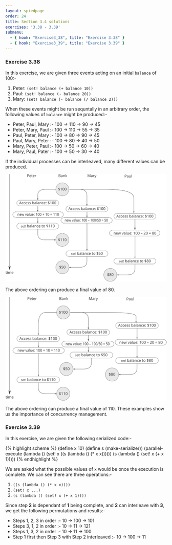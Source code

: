 ```yaml
---
layout: spiedpage
order: 24
title: Section 3.4 solutions
exercises: '3.38 - 3.39'
submenu:
  - { hook: "Exercise3_38", title: "Exercise 3.38" }
  - { hook: "Exercise3_39", title: "Exercise 3.39" }
---
```


### Exercise 3.38<a id="Exercise3_38">&nbsp;</a>

In this exercise, we are given three events acting on an initial `balance` of 100:-

1. Peter: `(set! balance (+ balance 10))`
2. Paul: `(set! balance (- balance 20))`
3. Mary: `(set! balance (- balance (/ balance 2)))`

When these events might be run sequntally in an arbitrary order, the following values of `balance` might be produced:-

- Peter, Paul, Mary :- 100 -> 110 -> 90 -> 45
- Peter, Mary, Paul :- 100 -> 110 -> 55 -> 35
- Paul, Peter, Mary :- 100 -> 80 -> 90 -> 45
- Paul, Mary, Peter :- 100 -> 80 -> 40 -> 50
- Mary, Peter, Paul :- 100 -> 50 -> 60 -> 40
- Mary, Paul, Pater :- 100 -> 50 -> 30 -> 40

If the individual processes can be interleaved, many different values can be produced.

![Possibility 1](/images/Ex3_38_Part1.svg)

The above ordering can produce a final value of 80.

![Possibility 2](/images/Ex3_38_Part2.svg)

The above ordering can produce a final value of 110. These examples show us the importance of concurrency management.

### Exercise 3.39<a id="Exercise3_39">&nbsp;</a>

In this exercise, we are given the following serialized code:-

{% highlight scheme %}
(define x 10)
(define s (make-serializer))
(parallel-execute 
  (lambda () 
    (set! x ((s (lambda () (* x x))))))
  (s (lambda () (set! x (+ x 1)))))
{% endhighlight %}

We are asked what the possible values of `x` would be once the execution is complete. We can see there are three operations:-

1. `((s (lambda () (* x x))))`
2. `(set! x ...)`
3. `(s (lambda () (set! x (+ x 1))))`

Since step **2** is dependant of **1** being complete, and **2** can interleave with **3**, we get the following permutations and results:-

* Steps 1, 2, 3 in order :- 10 -> 100 -> 101
* Steps 3, 1, 2 in order :- 10 -> 11 -> 121
* Steps 1, 3, 2 in order :- 10 -> 11 -> 100
* Step 1 first then Step 3 with Step 2 interleaved :- 10 -> 100 -> 11

